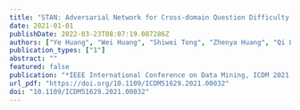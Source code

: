 ```yaml
---
title: "STAN: Adversarial Network for Cross-domain Question Difficulty Prediction"
date: 2021-01-01
publishDate: 2022-03-23T08:07:19.087286Z
authors: ["Ye Huang", "Wei Huang", "Shiwei Tong", "Zhenya Huang", "Qi Liu", "Enhong Chen", "Jianhui Ma", "Liang Wan", "Shijin Wang"]
publication_types: ["1"]
abstract: ""
featured: false
publication: "*IEEE International Conference on Data Mining, ICDM 2021, Auckland, New Zealand, December 7-10, 2021*"
url_pdf: "https://doi.org/10.1109/ICDM51629.2021.00032"
doi: "10.1109/ICDM51629.2021.00032"
---
```


